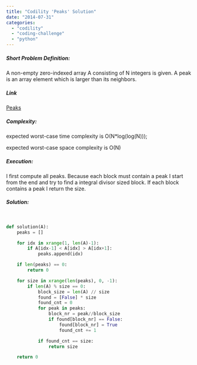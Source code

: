 ```yaml
---
title: "Codility 'Peaks' Solution"
date: "2014-07-31"
categories: 
  - "codility"
  - "coding-challenge"
  - "python"
---
```


##### Short Problem Definition:

A non-empty zero-indexed array A consisting of N integers is given. A peak is an array element which is larger than its neighbors.

##### Link

[Peaks](https://codility.com/demo/take-sample-test/peaks)

##### Complexity:

expected worst-case time complexity is O(N\*log(log(N)));

expected worst-case space complexity is O(N)

##### Execution:

I first compute all peaks. Because each block must contain a peak I start from the end and try to find a integral divisor sized block. If each block contains a peak I return the size.

##### Solution:

```python


def solution(A):
    peaks = []

    for idx in xrange(1, len(A)-1):
        if A[idx-1] < A[idx] > A[idx+1]:
            peaks.append(idx)

    if len(peaks) == 0:
        return 0

    for size in xrange(len(peaks), 0, -1):
        if len(A) % size == 0:
            block_size = len(A) // size
            found = [False] * size
            found_cnt = 0
            for peak in peaks:
                block_nr = peak//block_size
                if found[block_nr] == False:
                    found[block_nr] = True
                    found_cnt += 1

            if found_cnt == size:
                return size

    return 0

```
